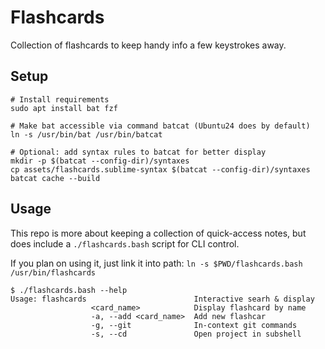 # Flashcards

Collection of flashcards to keep handy info a few keystrokes away.

## Setup  

```
# Install requirements
sudo apt install bat fzf

# Make bat accessible via command batcat (Ubuntu24 does by default)
ln -s /usr/bin/bat /usr/bin/batcat

# Optional: add syntax rules to batcat for better display
mkdir -p $(batcat --config-dir)/syntaxes
cp assets/flashcards.sublime-syntax $(batcat --config-dir)/syntaxes
batcat cache --build
```

## Usage

This repo is more about keeping a collection of quick-access notes, but does include a `./flashcards.bash` script for CLI control.

If you plan on using it, just link it into path: `ln -s $PWD/flashcards.bash /usr/bin/flashcards`

```
$ ./flashcards.bash --help
Usage: flashcards                        Interactive searh & display
                  <card_name>            Display flashcard by name
                  -a, --add <card_name>  Add new flashcar
                  -g, --git              In-context git commands
                  -s, --cd               Open project in subshell
```
